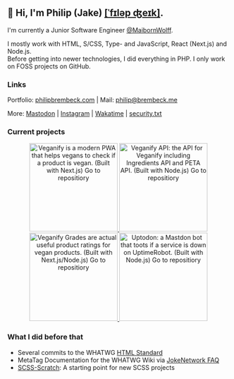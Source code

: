 ## 👋   Hi, I'm Philip (Jake) [[ˈfɪləp ʤeɪk]](https://philipbrembeck.com). 

I'm currently a Junior Software Engineer [@MaibornWolff](https://github.com/maibornwolff). 

I mostly work with HTML, S/CSS, Type- and JavaScript, React (Next.js) and Node.js.<br />
Before getting into newer technologies, I did everything in PHP. I only work on FOSS projects on GitHub.

### Links

Portfolio: [philipbrembeck.com](https://philipbrembeck.com) | Mail: <philip@brembeck.me>

More: [Mastodon](https://fosstodon.org/@philipbrembeck) | [Instagram](https://instagram.com/jakesbier) | [Wakatime](https://wakatime.com/@philipbrembeck) | [security.txt](https://cldsi.de/.well-known/security.txt)

### Current projects
<div align="center">
<a href="https://github.com/frontendnetwork/veganify">
  <picture>
      <source srcset="https://github.com/philipbrembeck/philipbrembeck/assets/4144601/2c4b7ab1-fe7d-45fc-8320-0ea29fc6a0e6" media="(prefers-color-scheme: dark)">
      <img src="https://github.com/philipbrembeck/philipbrembeck/assets/4144601/c4a5f856-3a5f-42e2-9c72-3faeaaf87073" width="200" alt="Veganify is a modern PWA that helps vegans to check if a product is vegan. (Built with Next.js) Go to repositiory">
  </picture>
</a>

<a href="https://github.com/frontendnetwork/veganify-API">
  <picture>
      <source srcset="https://github.com/philipbrembeck/philipbrembeck/assets/4144601/00a41bb0-6f27-4410-a9f2-be0cb13244d1" media="(prefers-color-scheme: dark)">
      <img src="https://github.com/philipbrembeck/philipbrembeck/assets/4144601/3202f306-5c70-4cae-b895-3fd5258ec941" width="200" alt="Veganify API: the API for Veganify including Ingredients API and PETA API. (Built with Node.js) Go to repositiory">
  </picture>
</a>

<a href="https://github.com/frontendnetwork/veganify-grades">
  <picture>
      <source srcset="https://github.com/philipbrembeck/philipbrembeck/assets/4144601/f96dd4d1-1924-42eb-a004-7e006fecd67d" media="(prefers-color-scheme: dark)">
      <img src="https://github.com/philipbrembeck/philipbrembeck/assets/4144601/ed5942e7-cbae-4240-900c-9f6e3710d71d" width="200" alt="Veganify Grades are actual useful product ratings for vegan products. (Built with Next.js/Node.js) Go to repositiory">
  </picture>
</a>

<a href="https://github.com/frontendnetwork/uptodon">
  <picture>
      <source srcset="https://user-images.githubusercontent.com/4144601/221288330-61d5cc0d-de32-4d04-89d7-7debbc497f9e.svg" media="(prefers-color-scheme: dark)">
      <img src="https://user-images.githubusercontent.com/4144601/221288338-d16e68e5-5a91-4e01-a953-f5d764bf4c30.svg" width="200" alt="Uptodon: a Mastdon bot that toots if a service is down on UptimeRobot. (Built with Node.js) Go to repositiory">
  </picture>
</a>
</div>

### What I did before that
* Several commits to the WHATWG [HTML Standard](https://github.com/whatwg/html)
* MetaTag Documentation for the WHATWG Wiki via [JokeNetwork FAQ](https://github.com/frontendnetwork/faq)
* [SCSS-Scratch](https://github.com/frontendnetwork/SCSS-Scratch): A starting point for new SCSS projects
